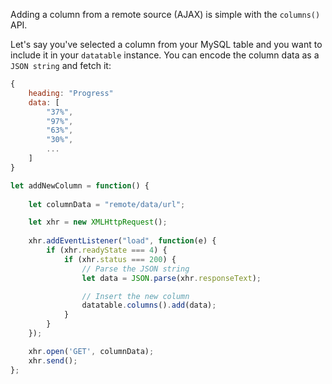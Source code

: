 Adding a column from a remote source (AJAX) is simple with the `columns()` API.

Let's say you've selected a column from your MySQL table and you want to include it in your `datatable` instance. You can encode the column data as a `JSON string` and fetch it:
```javascript
{
    heading: "Progress"
    data: [
        "37%",
        "97%",
        "63%",
        "30%",
        ...
    ]
}
```


```javascript
let addNewColumn = function() {
	
    let columnData = "remote/data/url";

    let xhr = new XMLHttpRequest();	
	
    xhr.addEventListener("load", function(e) {
        if (xhr.readyState === 4) {
            if (xhr.status === 200) {
                // Parse the JSON string
                let data = JSON.parse(xhr.responseText);

                // Insert the new column
                datatable.columns().add(data);
            }
        }
    });

    xhr.open('GET', columnData);
    xhr.send();
};
```